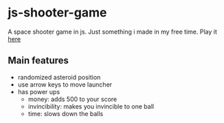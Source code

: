 # js-shooter-game
A space shooter game in js. Just something i made in my free time. Play it [here](https://skparab1.github.io/r/game)

## Main features
- randomized asteroid position
- use arrow keys to move launcher
- has power ups
  - money: adds 500 to your score
  - invincibility: makes you invincible to one ball
  - time: slows down the balls
